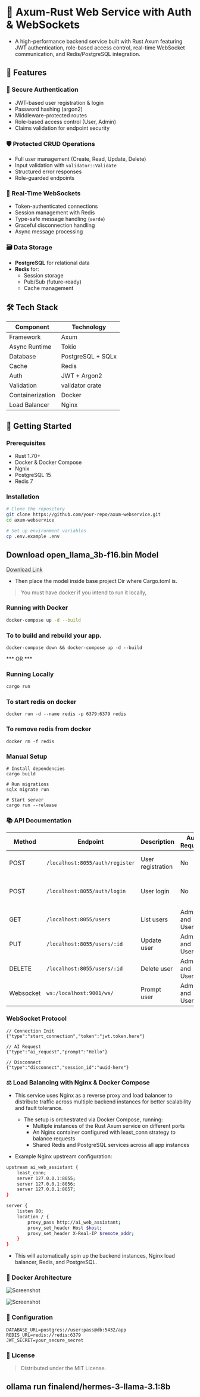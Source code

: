 # 🚀 Axum-Rust Web Service with Auth & WebSockets

- A high-performance backend service built with Rust Axum featuring JWT authentication, role-based access control, real-time WebSocket communication, and Redis/PostgreSQL integration.

## 🌟 Features

### 🔐 Secure Authentication
- JWT-based user registration & login
- Password hashing (argon2)
- Middleware-protected routes
- Role-based access control (User, Admin)
- Claims validation for endpoint security

### 🛡️ Protected CRUD Operations
- Full user management (Create, Read, Update, Delete)
- Input validation with `validator::Validate`
- Structured error responses
- Role-guarded endpoints

### 📡 Real-Time WebSockets
- Token-authenticated connections
- Session management with Redis
- Type-safe message handling (`serde`)
- Graceful disconnection handling
- Async message processing

### 🗃️ Data Storage
- **PostgreSQL** for relational data
- **Redis** for:
  - Session storage
  - Pub/Sub (future-ready)
  - Cache management

## 🛠️ Tech Stack

| Component       | Technology              |
|-----------------|-------------------------|
| Framework       | Axum                    |
| Async Runtime   | Tokio                   |
| Database        | PostgreSQL + SQLx       |
| Cache           | Redis                   |
| Auth            | JWT + Argon2            |
| Validation      | validator crate         |
| Containerization| Docker                  |
| Load Balancer   | Nginx                   |

## 🚀 Getting Started

### Prerequisites
- Rust 1.70+
- Docker & Docker Compose
- Ngnix
- PostgreSQL 15
- Redis 7

### Installation
```bash
# Clone the repository
git clone https://github.com/your-repo/axum-webservice.git
cd axum-webservice

# Set up environment variables
cp .env.example .env
```

## Download **open_llama_3b-f16.bin** Model 

[Download Link](https://huggingface.co/rustformers/open-llama-ggml/blob/main/open_llama_3b-f16.bin)

- Then place the model inside base project Dir where Cargo.toml is.

> You must have docker if you intend to run it locally, 

### Running with Docker
```bash
docker-compose up -d --build
```
### To to build and rebuild your app.
```
docker-compose down && docker-compose up -d --build
```

*** OR ***
### Running Locally

```bash
cargo run
```

### To start redis on docker 
```
docker run -d --name redis -p 6379:6379 redis
```
### To remove redis from docker
```
docker rm -f redis
```
### Manual Setup
```
# Install dependencies
cargo build

# Run migrations
sqlx migrate run

# Start server
cargo run --release
```
### 📚 API Documentation
| Method | Endpoint         | Description       | Auth Required | Payload | Condition | 
| ------ | ---------------- | ----------------- | ------------- | ------------- |------------- |
| POST   | `/localhost:8055/auth/register` | User registration | No            | 	{"firstName":"user_A_firstname", "lastName":"user_A_lastname","password":"user_A_123","username":"user_A_username","email":"user_A_@gmail.com", "gender":"Male","telephone":"+234901xxxxxxxx","country":"Country","city":"City"} | All fields require |
| POST   | `/localhost:8055/auth/login`    | User login        | No            | 	{"password":"user_A_123", "username":"user_A_username","email":"user_A_@gmail.com", } | Password and {email or username} | 
| GET    | `/localhost:8055/users`         | List users        | Admin and Users | - |-|
| PUT    | `/localhost:8055/users/:id`     | Update user       | Admin and Users |-  |-| 
| DELETE    | `/localhost:8055/users/:id`     | Delete user    | Admin and Users |-  |-| 
| Websocket  | `ws:/localhost:9001/ws/`     | Prompt user    | Admin and Users |{"token":"", "prompt":"What is HTML?", "type":"ai_request"}  |-| 

### WebSocket Protocol
```
// Connection Init
{"type":"start_connection","token":"jwt.token.here"}

// AI Request
{"type":"ai_request","prompt":"Hello"}

// Disconnect
{"type":"disconnect","session_id":"uuid-here"}
```
### ⚖️ Load Balancing with Nginx & Docker Compose
- This service uses Nginx as a reverse proxy and load balancer to distribute traffic across multiple backend instances for better scalability and fault tolerance.
  - The setup is orchestrated via Docker Compose, running:
    - Multiple instances of the Rust Axum service on different ports
    - An Nginx container configured with least_conn strategy to balance requests
    - Shared Redis and PostgreSQL services across all app instances

- Example Nginx upstream configuration:
```bash
upstream ai_web_assistant {
    least_conn;
    server 127.0.0.1:8055;
    server 127.0.0.1:8056;
    server 127.0.0.1:8057;
}

server {
    listen 80;
    location / {
        proxy_pass http://ai_web_assistant;
        proxy_set_header Host $host;
        proxy_set_header X-Real-IP $remote_addr;
    }
}
```
- This will automatically spin up the backend instances, Nginx load balancer, Redis, and PostgreSQL.

### 🐳 Docker Architecture
![Screenshot](./assets/images/screenshot.png)

![Screenshot](./assets/images/communication.svg)

    
### 🔧 Configuration
```
DATABASE_URL=postgres://user:pass@db:5432/app
REDIS_URL=redis://redis:6379
JWT_SECRET=your_secure_secret
```
### 📜 License
> Distributed under the MIT License.


## ollama run finalend/hermes-3-llama-3.1:8b
